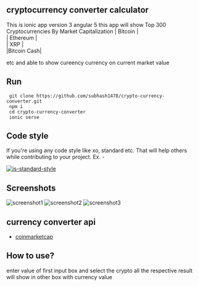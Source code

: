 ## cryptocurrency converter calculator
This is  ionic app version 3 angular 5
this app will show  Top 300 Cryptocurrencies By Market Capitalization
| Bitcoin |  
| Ethereum |  
| XRP |  
|Bitcoin Cash|

etc and able to show cureency currency on current market value



## Run
```
 git clone https://github.com/subhash1478/crypto-currency-converter.git
 npm i
 cd crypto-currency-converter
 ionic serve
```
 

## Code style
If you're using any code style like xo, standard etc. That will help others while contributing to your project. Ex. -

[![js-standard-style](https://img.shields.io/badge/code%20style-standard-brightgreen.svg?style=flat )](https://github.com/feross/standard)
 
## Screenshots
![screenshot1](https://raw.githubusercontent.com/subhash1478/crypto-currency-converter/master/src/assets/screenshot/screen1.png?v=4&s=200)
![screenshot2](https://raw.githubusercontent.com/subhash1478/crypto-currency-converter/master/src/assets/screenshot/screen2.png?v=4&s=200)
![screenshot3](https://raw.githubusercontent.com/subhash1478/crypto-currency-converter/master/src/assets/screenshot/screen3.png?v=4&s=200)

## currency converter api
 
 - [coinmarketcap](https://coinmarketcap.com/)
 
  
## How to use?
 
 enter value of first input box and select the crypto all the respective result will show in other box 
 with currency value

 